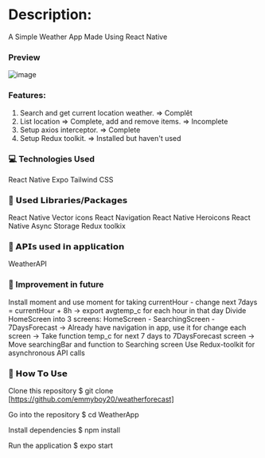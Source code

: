 # Description: 
A Simple Weather App Made Using React Native


### Preview

![image](https://github.com/emmyboy20/weatherforecast/assets/84927594/367c61c3-f786-448d-8b45-c8769908e3ee)


### Features:
1. Search and get current location weather. => Complêt
2. List location => Complete, add and remove items. => Incomplete
3. Setup axios interceptor. => Complete
4. Setup Redux toolkit. => Installed but haven't used


### 💻 Technologies Used

React Native
Expo
Tailwind CSS


### 📖 𝗨𝘀𝗲𝗱 𝗟𝗶𝗯𝗿𝗮𝗿𝗶𝗲𝘀/𝗣𝗮𝗰𝗸𝗮𝗴𝗲𝘀
React Native Vector icons
React Navigation
React Native Heroicons
React Native Async Storage
Redux toolkix


### 📡 𝗔𝗣𝗜𝘀 𝘂𝘀𝗲𝗱 𝗶𝗻 𝗮𝗽𝗽𝗹𝗶𝗰𝗮𝘁𝗶𝗼𝗻
WeatherAPI

### 💬 Improvement in future
Install moment and use moment for taking currentHour - change next 7days = currentHour + 8h -> export avgtemp_c for each hour in that day
Divide HomeScreen into 3 screens: HomeScreen - SearchingScreen - 7DaysForecast
  -> Already have navigation in app, use it for change each screen
  -> Take function temp_c for next 7 days to 7DaysForecast screen
  -> Move searchingBar and function to Searching screen
Use Redux-toolkit for asynchronous API calls


### 📌 𝗛𝗼𝘄 𝗧𝗼 𝗨𝘀𝗲
Clone this repository
$ git clone [https://github.com/emmyboy20/weatherforecast]

Go into the repository
$ cd WeatherApp

Install dependencies
$ npm install

Run the application
$ expo start

